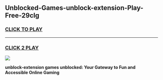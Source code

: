 
## Unblocked-Games-unblock-extension-Play-Free-29clg
<h3>
<a href="https://premium76.site?title=unblock-extension&ref=18A1">CLICK TO PLAY</a></h3>
<hr>

<h3>
<a href="https://premium76.site?title=unblock-extension&ref=18A1">CLICK 2 PLAY</a>
  
</h3>

<a href="https://premium76.site?title=unblock-extension&ref=18A1"><img src="https://clearcache.store/games.png"></a>


**unblock-extension games unblocked: Your Gateway to Fun and Accessible Online Gaming**
